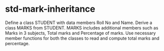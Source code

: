 # std-mark-inheritance
Define a class STUDENT with data members Roll No and Name. Derive a class MARKS from STUDENT. MARKS includes additional members such as Marks in 3 subjects, Total marks and Percentage of marks. Use necessary member functions for both the classes to read and compute total marks and percentage.
